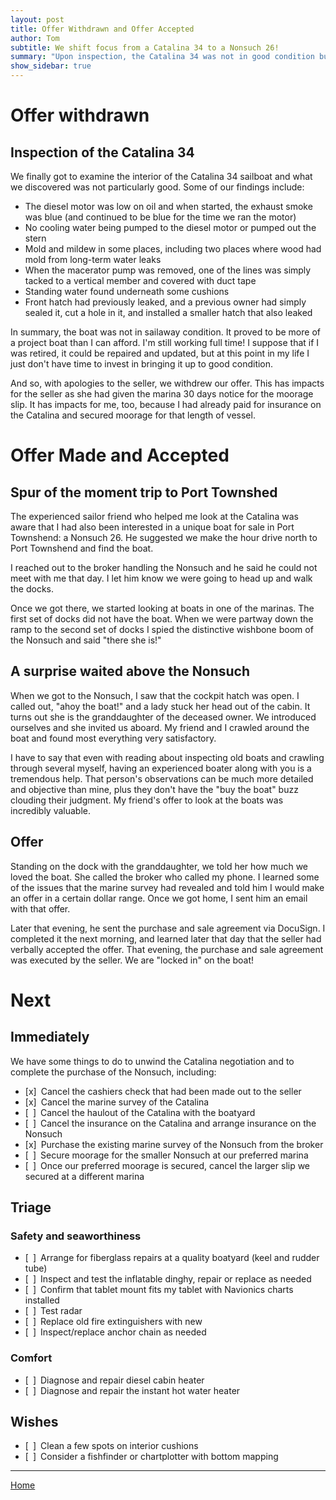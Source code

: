 ```yaml
---
layout: post
title: Offer Withdrawn and Offer Accepted
author: Tom
subtitle: We shift focus from a Catalina 34 to a Nonsuch 26!
summary: "Upon inspection, the Catalina 34 was not in good condition but an alternative boat (a Nonsuch 26) was in very good shape!"
show_sidebar: true
---
```


# Offer withdrawn

## Inspection of the Catalina 34

We finally got to examine the interior of the Catalina 34 sailboat and what we discovered was not particularly good. Some of our findings include:
- The diesel motor was low on oil and when started, the exhaust smoke was blue (and continued to be blue for the time we ran the motor)
- No cooling water being pumped to the diesel motor or pumped out the stern
- Mold and mildew in some places, including two places where wood had mold from long-term water leaks
- When the macerator pump was removed, one of the lines was simply tacked to a vertical member and covered with duct tape
- Standing water found underneath some cushions
- Front hatch had previously leaked, and a previous owner had simply sealed it, cut a hole in it, and installed a smaller hatch that also leaked

In summary, the boat was not in sailaway condition. It proved to be more of a project boat than I can afford. I'm still working full time! I suppose that if I was retired, it could be repaired and updated, but at this point in my life I just don't have time to invest in bringing it up to good condition.

And so, with apologies to the seller, we withdrew our offer. This has impacts for the seller as she had given the marina 30 days notice for the moorage slip. It has impacts for me, too, because I had already paid for insurance on the Catalina and secured moorage for that length of vessel.

# Offer Made and Accepted

## Spur of the moment trip to Port Townshed

The experienced sailor friend who helped me look at the Catalina was aware that I had also been interested in a unique boat for sale in Port Townshend: a Nonsuch 26. He suggested we make the hour drive north to Port Townshend and find the boat.

I reached out to the broker handling the Nonsuch and he said he could not meet with me that day. I let him know we were going to head up and walk the docks.

Once we got there, we started looking at boats in one of the marinas. The first set of docks did not have the boat. When we were partway down the ramp to the second set of docks I spied the distinctive wishbone boom of the Nonsuch and said "there she is!"

## A surprise waited above the Nonsuch

When we got to the Nonsuch, I saw that the cockpit hatch was open. I called out, "ahoy the boat!" and a lady stuck her head out of the cabin. It turns out she is the granddaughter of the deceased owner. We introduced ourselves and she invited us aboard. My friend and I crawled around the boat and found most everything very satisfactory.

I have to say that even with reading about inspecting old boats and crawling through several myself, having an experienced boater along with you is a tremendous help. That person's observations can be much more detailed and objective than mine, plus they don't have the "buy the boat" buzz clouding their judgment. My friend's offer to look at the boats was incredibly valuable.

## Offer

Standing on the dock with the granddaughter, we told her how much we loved the boat. She called the broker who called my phone. I learned some of the issues that the marine survey had revealed and told him I would make an offer in a certain dollar range. Once we got home, I sent him an email with that offer.

Later that evening, he sent the purchase and sale agreement via DocuSign. I completed it the next morning, and learned later that day that the seller had verbally accepted the offer. That evening, the purchase and sale agreement was executed by the seller. We are "locked in" on the boat!

# Next

## Immediately

We have some things to do to unwind the Catalina negotiation and to complete the purchase of the Nonsuch, including:
- [x]&ensp;Cancel the cashiers check that had been made out to the seller
- [x]&ensp;Cancel the marine survey of the Catalina
- [&ensp;]&ensp;Cancel the haulout of the Catalina with the boatyard
- [&ensp;]&ensp;Cancel the insurance on the Catalina and arrange insurance on the Nonsuch
- [x]&ensp;Purchase the existing marine survey of the Nonsuch from the broker
- [&ensp;]&ensp;Secure moorage for the smaller Nonsuch at our preferred marina
- [&ensp;]&ensp;Once our preferred moorage is secured, cancel the larger slip we secured at a different marina

## Triage

### Safety and seaworthiness
- [&ensp;]&ensp;Arrange for fiberglass repairs at a quality boatyard (keel and rudder tube)
- [&ensp;]&ensp;Inspect and test the inflatable dinghy, repair or replace as needed
- [&ensp;]&ensp;Confirm that tablet mount fits my tablet with Navionics charts installed
- [&ensp;]&ensp;Test radar
- [&ensp;]&ensp;Replace old fire extinguishers with new
- [&ensp;]&ensp;Inspect/replace anchor chain as needed

### Comfort
- [&ensp;]&ensp;Diagnose and repair diesel cabin heater
- [&ensp;]&ensp;Diagnose and repair the instant hot water heater

## Wishes
- [&ensp;]&ensp;Clean a few spots on interior cushions
- [&ensp;]&ensp;Consider a fishfinder or chartplotter with bottom mapping

___

[Home](https://tomsalzer.github.io/Sailing/)
